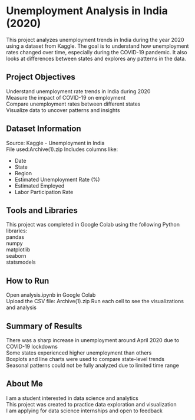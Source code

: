 # Unemployment Analysis in India (2020)

This project analyzes unemployment trends in India during the year 2020 using a dataset from Kaggle. The goal is to understand how unemployment rates changed over time, especially during the COVID-19 pandemic. It also looks at differences between states and explores any patterns in the data.

## Project Objectives

Understand unemployment rate trends in India during 2020  
Measure the impact of COVID-19 on employment  
Compare unemployment rates between different states  
Visualize data to uncover patterns and insights  

## Dataset Information

Source: Kaggle - Unemployment in India  
File used:Archive(1).zip 
Includes columns like:  
- Date  
- State  
- Region  
- Estimated Unemployment Rate (%)  
- Estimated Employed  
- Labor Participation Rate  

## Tools and Libraries

This project was completed in Google Colab using the following Python libraries:  
pandas  
numpy  
matplotlib  
seaborn  
statsmodels  

## How to Run

Open analysis.ipynb in Google Colab  
Upload the CSV file: Archive(1).zip 
Run each cell to see the visualizations and analysis  

## Summary of Results

There was a sharp increase in unemployment around April 2020 due to COVID-19 lockdowns  
Some states experienced higher unemployment than others  
Boxplots and line charts were used to compare state-level trends  
Seasonal patterns could not be fully analyzed due to limited time range  

## About Me

I am a student interested in data science and analytics  
This project was created to practice data exploration and visualization  
I am applying for data science internships and open to feedback  
